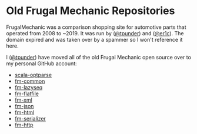 # Old Frugal Mechanic Repositories

FrugalMechanic was a comparison shopping site for automotive parts that operated from 2008 to ~2019. It was run by ([@tpunder](https://github.com/tpunder)) and ([@er1c](https://github.com/er1c)). The domain expired and was taken over by a spammer so I won't reference it here.

I ([@tpunder](https://github.com/tpunder)) have moved all of the old Frugal Mechanic open source over to my personal GitHub account:

 - [scala-optparse](https://github.com/tpunder/scala-optparse)
 - [fm-common](https://github.com/tpunder/fm-common)
 - [fm-lazyseq](https://github.com/tpunder/fm-lazyseq)
 - [fm-flatfile](https://github.com/tpunder/fm-flatfile)
 - [fm-xml](https://github.com/tpunder/fm-xml)
 - [fm-json](https://github.com/tpunder/fm-json)
 - [fm-html](https://github.com/tpunder/fm-html)
 - [fm-serializer](https://github.com/tpunder/fm-serializer)
 - [fm-http](https://github.com/tpunder/fm-http)
